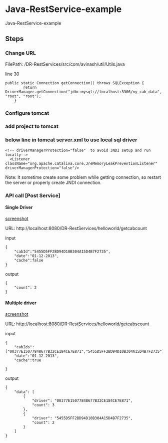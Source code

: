 # Java-RestService-example
Java-RestService-example

## Steps

### Change URL 
FilePath: /DR-RestServices/src/com/avinash/util/Utils.java

line 30 
```
public static Connection getConnection() throws SQLException {
		return DriverManager.getConnection("jdbc:mysql://localhost:3306/ny_cab_data", "root", "root");
	}
```
### Configure tomcat

### add project to tomcat

### below line in tomcat server.xml to use local sql driver
```
<!-- driverManagerProtection="false"  to avoid JNDI setup and run locally-->
  <Listener className="org.apache.catalina.core.JreMemoryLeakPreventionListener" driverManagerProtection="false"/>
```
Note: It sometime create some problem while getting connection, so restart the server or properly create JNDI connection.

### API call [Post Service]

#### Single Driver

[screenshot](single-driver-example.png)

URL: http://localhost:8080/DR-RestServices/helloworld/getcabcount

input
```
{
	"cabId":"5455D5FF2BD94D10B304A15D4B7F2735",
	"date":"01-12-2013",
	"cache":false
}
```

output
```
{
    "count": 2
}
```


#### Multiple driver

[screenshot](multiple-driver-example.png)

URL: http://localhost:8080/DR-RestServices/helloworld/getcabscount

input

```
{
	"cabIds":["00377E15077848677B32CE184CE7E871","5455D5FF2BD94D10B304A15D4B7F2735"],
	"date":"01-12-2013",
	"cache":true
	
}
```

output
```
{
    "data": [
        {
            "driver": "00377E15077848677B32CE184CE7E871",
            "count": 3
        },
        {
            "driver": "5455D5FF2BD94D10B304A15D4B7F2735",
            "count": 2
        }
    ]
}
```

